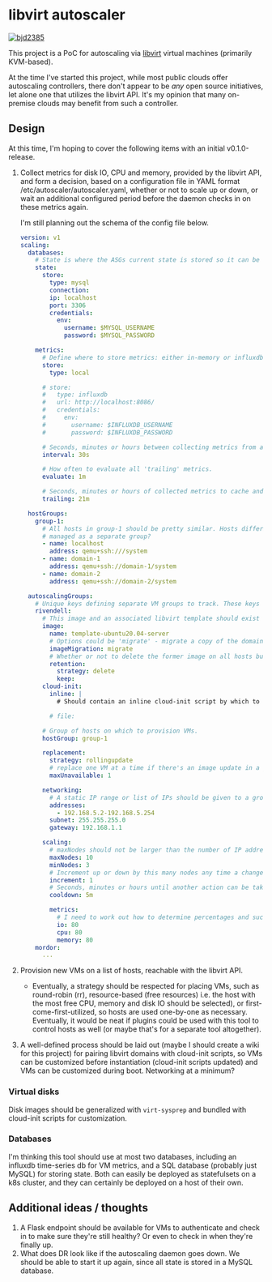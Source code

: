 # libvirt autoscaler

[![bjd2385](https://circleci.com/gh/bjd2385/autoscaler.svg?style=svg&circle-token=938cb53c2e72e9aa088b5adb106e9db6c4b68486)](https://github.com/bjd2385/autoscaler)

This project is a PoC for autoscaling via [libvirt](https://libvirt.org/) virtual machines (primarily KVM-based).

At the time I've started this project, while most public clouds offer autoscaling controllers, there don't appear to be _any_ open source initiatives, let alone one that utilizes the libvirt API. It's my opinion that many on-premise clouds may benefit from such a controller.

## Design

At this time, I'm hoping to cover the following items with an initial v0.1.0-release.

1. Collect metrics for disk IO, CPU and memory, provided by the libvirt API, and form a decision, based on a configuration file in YAML format /etc/autoscaler/autoscaler.yaml, whether or not to scale up or down, or wait an additional configured period before the daemon checks in on these metrics again.

    I'm still planning out the schema of the config file below.

    ```yaml
    version: v1
    scaling:
      databases:
        # State is where the ASGs current state is stored so it can be queried without making additional calls to libvirt.
        state:
          store:
            type: mysql
            connection:
            ip: localhost
            port: 3306
            credentials:
              env:
                username: $MYSQL_USERNAME
                password: $MYSQL_PASSWORD

        metrics:
          # Define where to store metrics: either in-memory or influxdb, since that's a time-series db I'm familiar with for now.
          store:
            type: local

          # store:
          #   type: influxdb
          #   url: http://localhost:8086/
          #   credentials:
          #     env:
          #       username: $INFLUXDB_USERNAME
          #       password: $INFLUXDB_PASSWORD

          # Seconds, minutes or hours between collecting metrics from all hosts on their VMs.
          interval: 30s

          # How often to evaluate all 'trailing' metrics.
          evaluate: 1m

          # Seconds, minutes or hours of collected metrics to cache and evaluate upon (must be >=interval)
          trailing: 21m

      hostGroups:
        group-1:
          # All hosts in group-1 should be pretty similar. Hosts differing by any great amount should be
          # managed as a separate group?
          - name: localhost
            address: qemu+ssh:///system
          - name: domain-1
            address: qemu+ssh://domain-1/system
          - name: domain-2
            address: qemu+ssh://domain-2/system

      autoscalingGroups:
        # Unique keys defining separate VM groups to track. These keys should represent naming prefixes (?)
        rivendell:
          # This image and an associated libvirt template should exist on one of the hosts.
          image:
            name: template-ubuntu20.04-server
            # Options could be 'migrate' - migrate a copy of the domain to every host, or 'centralized' - hosts are using a centralized block store.
            imageMigration: migrate
            # Whether or not to delete the former image on all hosts but one.
            retention:
              strategy: delete
              keep:
          cloud-init:
            inline: |
              # Should contain an inline cloud-init script by which to customize VMs in this group, or you can specify a "file: "-keyword to read it from some location on-disk. All environment variables should be evaluated and replaced before bundling with the domains' disks?

            # file:

          # Group of hosts on which to provision VMs.
          hostGroup: group-1

          replacement:
            strategy: rollingupdate
            # replace one VM at a time if there's an image update in a group in this file, etc.
            maxUnavailable: 1

          networking:
            # A static IP range or list of IPs should be given to a group.
            addresses:
              - 192.168.5.2-192.168.5.254
            subnet: 255.255.255.0
            gateway: 192.168.1.1

          scaling:
            # maxNodes should not be larger than the number of IP addresses determined to be available in the range.
            maxNodes: 10
            minNodes: 3
            # Increment up or down by this many nodes any time a change is required to state.
            increment: 1
            # Seconds, minutes or hours until another action can be taken once a change is made. Basically puts a pause on metrics evaluation.
            cooldown: 5m

            metrics:
              # I need to work out how to determine percentages and such here. Disk IO isn't as straightforward. CPU could be based on VM load average? And memory could be based more-easily on a percentage.
              io: 80
              cpu: 80
              memory: 80
        mordor:
          ...

    ```

2. Provision new VMs on a list of hosts, reachable with the libvirt API.
    - Eventually, a strategy should be respected for placing VMs, such as round-robin (rr), resource-based (free resources) i.e. the host with the most free CPU, memory and disk IO should be selected), or first-come-first-utilized, so hosts are used one-by-one as necessary. Eventually, it would be neat if plugins could be used with this tool to control hosts as well (or maybe that's for a separate tool altogether).

3. A well-defined process should be laid out (maybe I should create a wiki for this project) for pairing libvirt domains with cloud-init scripts, so VMs can be customized before instantiation (cloud-init scripts updated) and VMs can be customized during boot. Networking at a minimum?

### Virtual disks

Disk images should be generalized with `virt-sysprep` and bundled with cloud-init scripts for customization.

### Databases

I'm thinking this tool should use at most two databases, including an influxdb time-series db for VM metrics, and a SQL database (probably just MySQL) for storing state. Both can easily be deployed as statefulsets on a k8s cluster, and they can certainly be deployed on a host of their own.

## Additional ideas / thoughts

1. A Flask endpoint should be available for VMs to authenticate and check in to make sure they're still healthy? Or even to check in when they're finally up.
2. What does DR look like if the autoscaling daemon goes down. We should be able to start it up again, since
all state is stored in a MySQL database.
